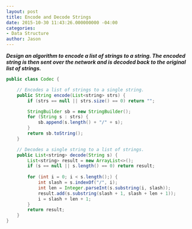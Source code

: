 ```yaml
---
layout: post
title: Encode and Decode Strings
date: 2015-10-30 11:43:26.000000000 -04:00
categories:
- Data Structure
author: Jason
---
```

<p><strong><em>Design an algorithm to encode a list of strings to a string. The encoded string is then sent over the network and is decoded back to the original list of strings.</em></strong></p>


``` java
public class Codec {

    // Encodes a list of strings to a single string.
    public String encode(List<string> strs) {
        if (strs == null || strs.size() == 0) return "";

        StringBuilder sb = new StringBuilder();
        for (String s : strs) {
            sb.append(s.length() + "/" + s);
        }
        return sb.toString();
    }

    // Decodes a single string to a list of strings.
    public List<string> decode(String s) {
        List<string> result = new ArrayList<>();
        if (s == null || s.length() == 0) return result;
        
        for (int i = 0; i < s.length();) {
            int slash = s.indexOf("/", i);
            int len = Integer.parseInt(s.substring(i, slash));
            result.add(s.substring(slash + 1, slash + len + 1));
            i = slash + len + 1;
        }
        return result;
    }
}
```

